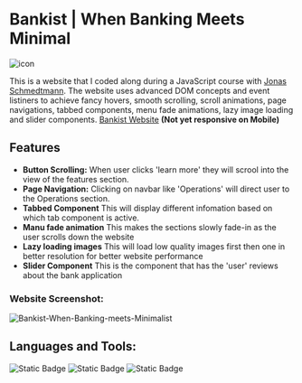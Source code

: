 # Bankist | When Banking Meets Minimal
![icon](https://github.com/Tobyrams/Bankist/assets/87528122/2818e301-78a4-4f3c-a9db-59211bd7ec36)


This is a website that I coded along during a JavaScript course with [Jonas Schmedtmann](https://www.udemy.com/user/jonasschmedtmann/). 
The website  uses advanced DOM concepts and event listiners to achieve fancy hovers, smooth scrolling, scroll animations, page navigations, tabbed components, menu fade animations, lazy image loading and slider components.
[Bankist Website](https://tobyrams.github.io/Bankist/) **(Not yet responsive on Mobile)**
 ## Features

 - **Button Scrolling:**  When user clicks 'learn more' they will scrool into the view of the features section.
 - **Page Navigation:** Clicking on navbar like 'Operations' will direct user to the Operations section.
 - **Tabbed Component** This will display different infomation based on which tab component is active.
 - **Manu fade animation** This makes the sections slowly fade-in as the user scrolls down the website 
 - **Lazy loading images** This will load low quality images first then one in better resolution for better website performance 
 - **Slider Component** This is the component that has the 'user' reviews about the bank application

### Website Screenshot:
![Bankist-When-Banking-meets-Minimalist](https://github.com/Tobyrams/Bankist/assets/87528122/d208b190-a967-4200-864e-19815631e6c2)

## Languages and Tools:

![Static Badge](https://img.shields.io/badge/JavaScript-yellow?style=for-the-badge&logoColor=yellow)
![Static Badge](https://img.shields.io/badge/HTML-orange?style=for-the-badge&logoColor=orange)
![Static Badge](https://img.shields.io/badge/CSS-purple?style=for-the-badge&logoColor=purple)
